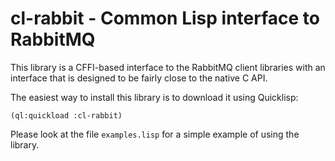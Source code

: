 cl-rabbit - Common Lisp interface to RabbitMQ
=============================================

This library is a CFFI-based interface to the RabbitMQ client
libraries with an interface that is designed to be fairly close to the
native C API.

The easiest way to install this library is to download it using
Quicklisp:

```
(ql:quickload :cl-rabbit)
```

Please look at the file `examples.lisp` for a simple example of using
the library.

